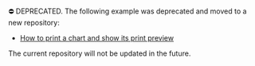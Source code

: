 ⛔ DEPRECATED. The following example was deprecated and moved to a new repository:

* [How to print a chart and show its print preview](https://github.com/DevExpress-Examples/how-to-print-a-chart-and-show-its-print-preview-t139338)

The current repository will not be updated in the future.